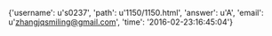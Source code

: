 {'username': u's0237', 'path': u'1150/1150.html', 'answer': u'A', 'email': u'zhangjqsmiling@gmail.com', 'time': '2016-02-23:16:45:04'}